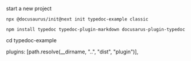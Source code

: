 start a new project

```
npx @docusaurus/init@next init typedoc-example classic
```

```
npm install typedoc typedoc-plugin-markdown docusarus-plugin-typedoc
```

cd typedoc-example

plugins: [path.resolve(__dirname, "..", "dist", "plugin")],
